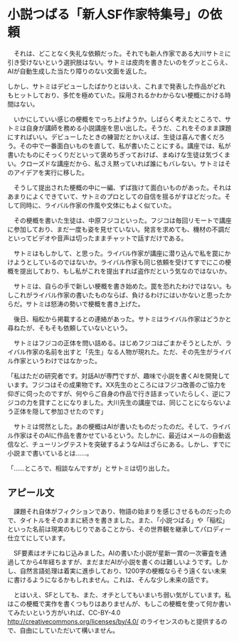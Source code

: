 # 小説つばる「新人SF作家特集号」の依頼

　それは、どことなく失礼な依頼だった。それでも新人作家である大川サトミに引き受けないという選択肢はない。サトミは皮肉を書きたいのをグッとこらえ、AIが自動生成した当たり障りのない文面を返した。
 
 しかし、サトミはデビューしたばかりとはいえ、これまで発表した作品がどれもヒットしており、多忙を極めていた。採用されるかわからない梗概にかける時間はない。

　いかにしていい感じの梗概をでっち上げようか。しばらく考えたところで、サトミは自身が講師を務める小説講座を思い出した。そうだ、これをそのまま課題にすればいい。デビューしたときの練習だとかいえば、生徒は喜んで書くだろう。その中で一番面白いものを直して、私が書いたことにする。講座では、私が書いたものにそっくりだといって褒めちぎっておけば、まぬけな生徒は気づくまい。クローズドな講座だから、私さえ黙っていれば誰にもバレない。サトミはそのアイデアを実行に移した。

　そうして提出された梗概の中に一編、ずば抜けて面白いものがあった。それはあまりによくできていて、サトミのプロとしての自信を揺るがすほどだった。そして同時に、ライバル作家の作風や文体にもよく似ていた。

　その梗概を書いた生徒は、中原フジコといった。フジコは毎回リモートで講座に参加しており、まだ一度も姿を見せていない。発言を求めても、機材の不調だといってビデオや音声は切ったままチャットで話すだけである。

　サトミはもしかして、と思った。ライバル作家が講座に潜り込んで私を罠にかけようとしているのではないか。ライバル作家も同じ依頼を受けてすでにこの梗概を提出しており、もし私がこれを提出すれば盗作だという気なのではないか。

　サトミは、自らの手で新しい梗概を書き始めた。罠を恐れたわけではない。もしこれがライバル作家の書いたものならば、負けるわけにはいかないと思ったからだ。サトミは怒涛の勢いで梗概を書き上げた。

　後日、稲松から掲載するとの連絡があった。サトミはライバル作家はどうかと尋ねたが、そもそも依頼していないという。

　サトミはフジコの正体を問い詰める。はじめフジコはごまかそうとしたが、ライバル作家の名前を出すと「先生」なる人物が現れた。ただ、その先生がライバル作家というわけではなかった。
 
「私はただの研究者です。対話AIが専門ですが、趣味で小説を書くAIを開発しています。フジコはその成果物です。XX先生のところにはフジコ改善のご協力を仰ぎに伺ったのですが、何やらご自身の作品で行き詰まっていたらしく、逆にフジコの力を貸すことになりました。大川先生の講座では、同じことにならないよう正体を隠して参加させたのです」

　サトミは愕然とした。あの梗概はAIが書いたものだったのだ。そして、ライバル作家はそのAIに作品を書かせているという。たしかに、最近はメールの自動返信など、チューリングテストを突破するようなAIはざらにある。しかし、すでに小説まで書いているとは……。

「……ところで、相談なんですが」とサトミは切り出した。

## アピール文

　課題それ自体がフィクションであり、物語の始まりを感じさせるものだったので、タイトルをそのままに続きを書きました。また、「小説つばる」や「稲松」といった名前は現実のもじりであることから、その世界観を継承してパロディー仕立てにしています。

　SF要素はオチにねじ込みました。AIの書いた小説が星新一賞の一次審査を通過してから4年経ちますが、まだまだAIが小説を書くのは難しいようです。しかし、自然言語処理は着実に進歩しており、1200字の梗概ならそう遠くない未来に書けるようになるかもしれません。これは、そんな少し未来の話です。

　とはいえ、SFとしても、また、オチとしてもいまいち弱い気がしています。私はこの梗概で実作を書くつもりはありませんが、もしこの梗概を使って何か書いてみたいという方がいれば、CC-BY-4.0 http://creativecommons.org/licenses/by/4.0/ のライセンスのもと提供するので、自由にしていただいて構いません。
